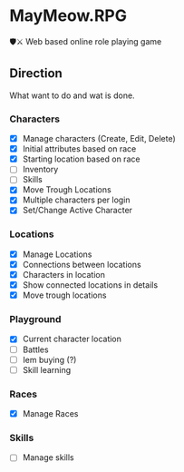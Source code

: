 # MayMeow.RPG

🛡⚔ Web based online role playing game

## Direction

What want to do and wat is done.

### Characters

* [x] Manage characters (Create, Edit, Delete)
* [x] Initial attributes based on race
* [x] Starting location based on race
* [ ] Inventory
* [ ] Skills
* [x] Move Trough Locations
* [x] Multiple characters per login
* [x] Set/Change Active Character

### Locations

* [x] Manage Locations
* [x] Connections between locations
* [x] Characters in location
* [x] Show connected locations in details
* [x] Move trough locations

### Playground

* [x] Current character location
* [ ] Battles
* [ ] Iem buying (?)
* [ ] Skill learning

### Races

* [x] Manage Races

### Skills

* [ ] Manage skills
